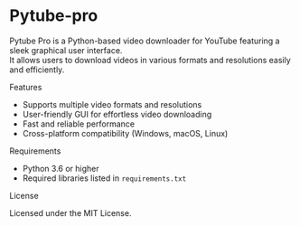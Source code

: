 # Pytube-pro
Pytube Pro is a Python-based video downloader for YouTube featuring a sleek graphical user interface.  
It allows users to download videos in various formats and resolutions easily and efficiently.

Features

- Supports multiple video formats and resolutions  
- User-friendly GUI for effortless video downloading  
- Fast and reliable performance  
- Cross-platform compatibility (Windows, macOS, Linux)

Requirements

- Python 3.6 or higher  
- Required libraries listed in `requirements.txt`

License

Licensed under the MIT License.
